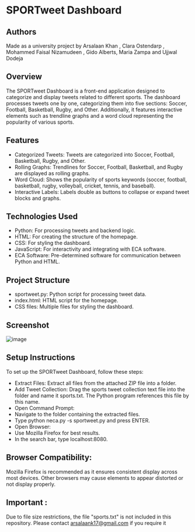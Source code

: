 # SPORTweet Dashboard

## Authors
Made as a university project by Arsalaan Khan , Clara Ostendarp , Mohammed Faisal Nizamudeen , Gido Alberts, Maria Zampa and Ujjwal Dodeja


## Overview
The SPORTweet Dashboard is a front-end application designed to categorize and display tweets related to different sports. The dashboard processes tweets one by one, categorizing them into five sections: Soccer, Football, Basketball, Rugby, and Other. Additionally, it features interactive elements such as trendline graphs and a word cloud representing the popularity of various sports.

## Features
- Categorized Tweets: Tweets are categorized into Soccer, Football, Basketball, Rugby, and Other.
- Rolling Graphs: Trendlines for Soccer, Football, Basketball, and Rugby are displayed as rolling graphs.
- Word Cloud: Shows the popularity of sports keywords (soccer, football, basketball, rugby, volleyball, cricket, tennis, and baseball).
- Interactive Labels: Labels double as buttons to collapse or expand tweet blocks and graphs.
  
## Technologies Used
- Python: For processing tweets and backend logic.
- HTML: For creating the structure of the homepage.
- CSS: For styling the dashboard.
- JavaScript: For interactivity and integrating with ECA software.
- ECA Software: Pre-determined software for communication between Python and HTML.

## Project Structure
- sportweet.py: Python script for processing tweet data.
- index.html: HTML script for the homepage.
- CSS files: Multiple files for styling the dashboard.

## Screenshot
![image](https://github.com/arsalaank17/Twitter-Dashboard/assets/62721213/e6c198b2-879d-4089-9af1-8d893f4b4139)



## Setup Instructions
To set up the SPORTweet Dashboard, follow these steps:

- Extract Files: Extract all files from the attached ZIP file into a folder.
- Add Tweet Collection: Drag the sports tweet collection text file into the folder and name it sports.txt. The Python program references this file by this name.
- Open Command Prompt:
- Navigate to the folder containing the extracted files.
- Type python neca.py -s sportweet.py and press ENTER.
- Open Browser:
- Use Mozilla Firefox for best results.
- In the search bar, type localhost:8080.

## Browser Compatibility:
Mozilla Firefox is recommended as it ensures consistent display across most devices. Other browsers may cause elements to appear distorted or not display properly.

## Important :
Due to file size restrictions, the file "sports.txt" is not included in this repository. Please contact arsalaank17@gmail.com if you require it
